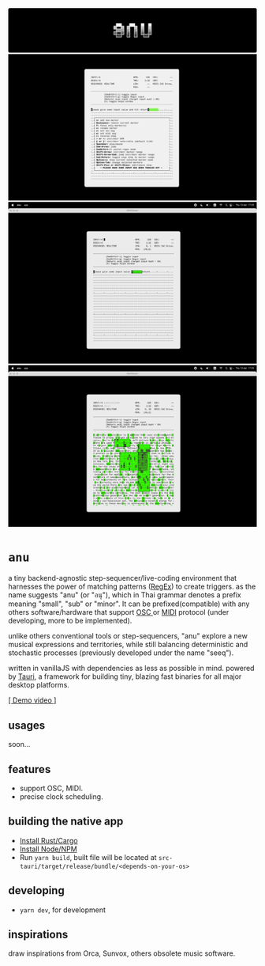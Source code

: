 <img src="./src/media/icons/anu-logoo.png"/>

<img src="./src/media/images/sss.png"/>
<img src="./src/media/images/ss-3.gif"/>
<img src="./src/media/images/ss-2.gif"/>

# `anu`

a tiny backend-agnostic step-sequencer/live-coding environment that harnesses the power of matching patterns ([RegEx](https://regexr.com)) to create triggers. as the name suggests "anu" (or "อนุ"), which in Thai grammar denotes a prefix meaning "small", "sub" or "minor". It can be prefixed(compatible) with any others software/hardware that support [ OSC ](https://en.wikipedia.org/wiki/Open_Sound_Control) or [MIDI](https://en.wikipedia.org/wiki/MIDI) protocol (under developing, more to be implemented).
 
unlike others conventional tools or step-sequencers, "anu" explore a new musical expressions and territories, while still balancing deterministic and stochastic processes (previously developed under the name "seeq").

written in vanillaJS with dependencies as less as possible in mind. powered by [Tauri](https://tauri.app/), a framework for building tiny, blazing fast binaries for all major desktop platforms.

[[ Demo video ]](https://www.youtube.com/watch?v=DGaakhSvYOg)

## usages
soon...

## features
- support OSC, MIDI.
- precise clock scheduling.

## building the native app

- [Install Rust/Cargo](https://www.rust-lang.org/learn/get-started)
- [Install Node/NPM](https://nodejs.org/)
- Run `yarn build`, built file will be located at `src-tauri/target/release/bundle/<depends-on-your-os>`

## developing
- `yarn dev`, for development

## inspirations
draw inspirations from Orca, Sunvox, others obsolete music software.
